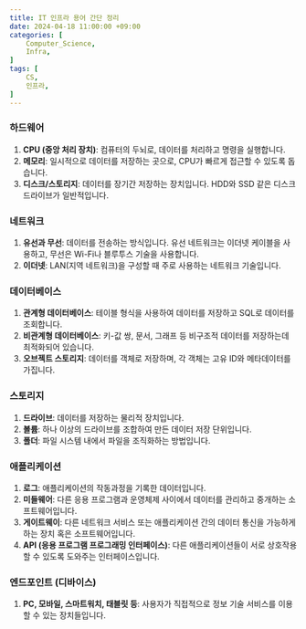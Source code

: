 ```yaml
---
title: IT 인프라 용어 간단 정리
date: 2024-04-18 11:00:00 +09:00
categories: [
    Computer_Science,
    Infra,
]
tags: [
    CS,
    인프라,
]
---
```




### 하드웨어
1. **CPU (중앙 처리 장치)**: 컴퓨터의 두뇌로, 데이터를 처리하고 명령을 실행합니다.
2. **메모리**: 일시적으로 데이터를 저장하는 곳으로, CPU가 빠르게 접근할 수 있도록 돕습니다.
3. **디스크/스토리지**: 데이터를 장기간 저장하는 장치입니다. HDD와 SSD 같은 디스크 드라이브가 일반적입니다.

### 네트워크
1. **유선과 무선**: 데이터를 전송하는 방식입니다. 유선 네트워크는 이더넷 케이블을 사용하고, 무선은 Wi-Fi나 블루투스 기술을 사용합니다.
2. **이더넷**: LAN(지역 네트워크)을 구성할 때 주로 사용하는 네트워크 기술입니다.

### 데이터베이스
1. **관계형 데이터베이스**: 테이블 형식을 사용하여 데이터를 저장하고 SQL로 데이터를 조회합니다.
2. **비관계형 데이터베이스**: 키-값 쌍, 문서, 그래프 등 비구조적 데이터를 저장하는데 최적화되어 있습니다.
3. **오브젝트 스토리지**: 데이터를 객체로 저장하며, 각 객체는 고유 ID와 메타데이터를 가집니다.

### 스토리지
1. **드라이브**: 데이터를 저장하는 물리적 장치입니다.
2. **볼륨**: 하나 이상의 드라이브를 조합하여 만든 데이터 저장 단위입니다.
3. **폴더**: 파일 시스템 내에서 파일을 조직화하는 방법입니다.

### 애플리케이션
1. **로그**: 애플리케이션의 작동과정을 기록한 데이터입니다.
2. **미들웨어**: 다른 응용 프로그램과 운영체제 사이에서 데이터를 관리하고 중개하는 소프트웨어입니다.
3. **게이트웨이**: 다른 네트워크 서비스 또는 애플리케이션 간의 데이터 통신을 가능하게 하는 장치 혹은 소프트웨어입니다.
4. **API (응용 프로그램 프로그래밍 인터페이스)**: 다른 애플리케이션들이 서로 상호작용할 수 있도록 도와주는 인터페이스입니다.

### 엔드포인트 (디바이스)
1. **PC, 모바일, 스마트워치, 태블릿 등**: 사용자가 직접적으로 정보 기술 서비스를 이용할 수 있는 장치들입니다.
